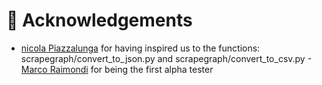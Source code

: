 # 🏒 Acknowledgements
- [nicola Piazzalunga](https://github.com/nicolapiazzalunga) for having inspired us to the functions: scrapegraph/convert_to_json.py and scrapegraph/convert_to_csv.py
-[Marco Raimondi](https://www.linkedin.com/in/marco-raimondi-731419145/) for being the first alpha tester
